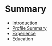 # Summary

* [Introduction](README.md)
* [Profile Summary](profile_summary.md)
* [Experience](experience.md)
* Education

